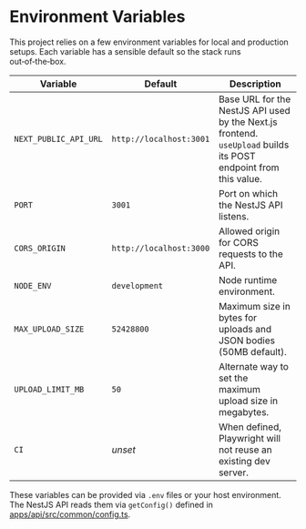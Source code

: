 # Environment Variables

This project relies on a few environment variables for local and production setups.
Each variable has a sensible default so the stack runs out‑of‑the‑box.

| Variable | Default | Description |
|----------|---------|-------------|
| `NEXT_PUBLIC_API_URL` | `http://localhost:3001` | Base URL for the NestJS API used by the Next.js frontend. `useUpload` builds its POST endpoint from this value. |
| `PORT` | `3001` | Port on which the NestJS API listens. |
| `CORS_ORIGIN` | `http://localhost:3000` | Allowed origin for CORS requests to the API. |
| `NODE_ENV` | `development` | Node runtime environment. |
| `MAX_UPLOAD_SIZE` | `52428800` | Maximum size in bytes for uploads and JSON bodies (50MB default). |
| `UPLOAD_LIMIT_MB` | `50` | Alternate way to set the maximum upload size in megabytes. |
| `CI` | *unset* | When defined, Playwright will not reuse an existing dev server. |

These variables can be provided via `.env` files or your host environment.
The NestJS API reads them via `getConfig()` defined in
[apps/api/src/common/config.ts](apps/api/src/common/config.ts).

